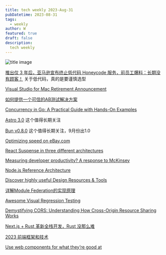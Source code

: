```yaml
---
title: tech weekly 2023-Aug-31
pubDatetime: 2023-08-31
tags:
  - weekly
author: W
featured: true
draft: false
description:
  tech weekly
---
```


![title image](https://images.unsplash.com/photo-1692617669592-5b0301899216?ixlib=rb-4.0.3&ixid=M3wxMjA3fDB8MHxwaG90by1wYWdlfHx8fGVufDB8fHx8fA%3D%3D&auto=format&fit=crop&w=2671&q=80)

[推出仅 3 年后，亚马逊宣布终止低代码 Honeycode 服务，前员工爆料：长期没有顾客！](https://mp.weixin.qq.com/s/aoDdS0IHvUmn9Rk85ilfGw) 关于低代码，真的是要谨慎选型

[Visual Studio for Mac Retirement Announcement](https://devblogs.microsoft.com/visualstudio/visual-studio-for-mac-retirement-announcement/)

[如何提供一个可信的AB测试解决方案](https://tech.meituan.com/2023/08/24/ab-test-practice-in-meituan.html)

[Concurrency in Go: A Practical Guide with Hands-On Examples](https://dev.to/kittipat1413/concurrency-in-go-a-practical-guide-with-hands-on-examples-37od)

[Astro 3.0](https://astro.build/blog/astro-3/) 这个值得长期关注

[Bun v0.8.0](https://bun.sh/blog/bun-v0.8.0) 这个值得长期关注，9月份出1.0

[Optimizing speed on eBay.com](https://medium.com/@addyosmani/shopping-for-speed-on-ebay-com-6229711d7573)

[React Suspense in three different architectures](https://elanmed.dev/blog/suspense-in-different-architectures)

[Measuring developer productivity? A response to McKinsey](https://newsletter.pragmaticengineer.com/p/measuring-developer-productivity)

[Node.js Reference Architecture](https://nodeshift.dev/nodejs-reference-architecture/)

[Discover highly useful Design Resources & Tools](https://www.toools.design/)

[详解Module Federation的实现原理](https://mp.weixin.qq.com/s/1dUTODMMuNufilEpB1d8_Q)

[Awesome Visual Regression Testing](https://github.com/mojoaxel/awesome-regression-testing)

[Demystifying CORS: Understanding How Cross-Origin Resource Sharing Works](https://dev.to/martinwachira/demystifying-cors-understanding-how-cross-origin-resource-sharing-works-93k)

[Next.js + Rust 革新全栈开发，Rust 没那么难](https://www.infoq.cn/article/Lc1XBgdrphTqv42CQ70x)

[2023 前端框架和技术](https://mp.weixin.qq.com/s/GTEYKVt7GUI-OHdML2WaaQ)

[Use web components for what they’re good at](https://nolanlawson.com/2023/08/23/use-web-components-for-what-theyre-good-at/)

